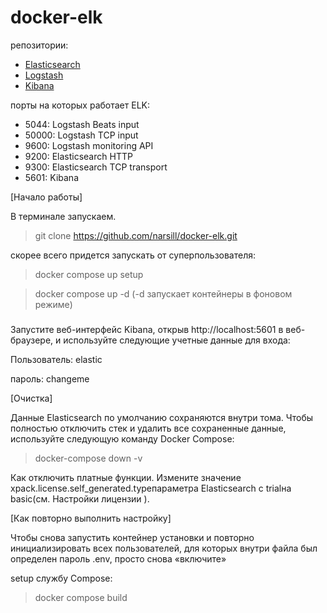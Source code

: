 # docker-elk

репозитории:
* [Elasticsearch](https://github.com/elastic/elasticsearch/tree/main/distribution/docker)
* [Logstash](https://github.com/elastic/logstash/tree/main/docker)
* [Kibana](https://github.com/elastic/kibana/tree/main/src/dev/build/tasks/os_packages/docker_generator)

порты на которых работает ЕLK:

* 5044: Logstash Beats input
* 50000: Logstash TCP input
* 9600: Logstash monitoring API
* 9200: Elasticsearch HTTP
* 9300: Elasticsearch TCP transport
* 5601: Kibana

[Начало работы]

 В терминале запускаем.

> git clone https://github.com/narsill/docker-elk.git

скорее всего придется запускать от суперпользователя:

> docker compose up setup

> docker compose up -d (-d запускает контейнеры в фоновом режиме)

###
Запустите веб-интерфейс Kibana, открыв http://localhost:5601 в веб-браузере, и используйте следующие учетные данные для входа:

Пользователь: elastic

пароль: changeme

[Очистка]

Данные Elasticsearch по умолчанию сохраняются внутри тома.
Чтобы полностью отключить стек и удалить все сохраненные данные, используйте следующую команду Docker Compose:

> docker-compose down -v

Как отключить платные функции.
Измените значение xpack.license.self_generated.typeпараметра Elasticsearch с trialна basic(см. Настройки лицензии ).

[Как повторно выполнить настройку]

Чтобы снова запустить контейнер установки и повторно инициализировать всех пользователей, для которых внутри файла был определен пароль .env, просто снова «включите» 

setup службу Compose:

> docker compose build 


